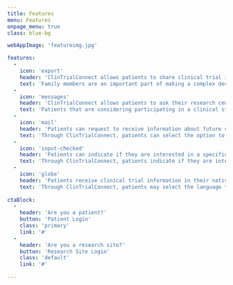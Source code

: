 ```yaml
---
title: Features
menu: Features
onpage_menu: true
class: blue-bg

webAppImage: 'featureimg.jpg'

features:
  -
    icon: 'export'
    header: 'ClinTrialConnect allows patients to share clinical trial information with family members.'
    text: 'Family members are an important part of making a complex decision about deciding to participate to participate in a clinical trial. ClinTrialConnect allows patients to simply “share” the entire clinical trial details with family members.'
  -
    icon: 'messages'
    header: 'ClinTrialConnect allows patients to ask their research center questions about the clinical trial.'
    text: 'Patients that are considering participating in a clinical study will most likely have questions for their research centers. ClinTrialConnect offers an easy way to ask questions to their research coordinators about specific studies.'
  -
    icon: 'mail'
    header: 'Patients can request to receive information about future clinical trials.'
    text: 'Through ClinTrialConnect, patients can select the option to receive additional options to participate in future clinical trials, and stay informed about new clinical trials that may be right for them.'
  -   
    icon: 'input-checked'
    header: 'Patients can indicate if they are interested in a specific clinical trial.'
    text: 'Through ClinTrialConnect, patients indicate if they are interested in a specific clinical trial and their research site receives the information to schedule the appointment with patients.'
  -
    icon: 'globe'
    header: 'Patients receive clinical trial information in their native language.'
    text: 'Through ClinTrialConnect, patients may select the language they would like to read the clinical trial information in. From the dashboard to their ICF, they can elect which language is right for them.'
    
ctaBlock:
  -
    header: 'Are you a patient?'
    button: 'Patient Login'
    class: 'primary'
    link: '#'
  -
    header: 'Are you a research site?'
    button: 'Research Site Login'
    class: 'default'
    link: '#'
    
---
```


